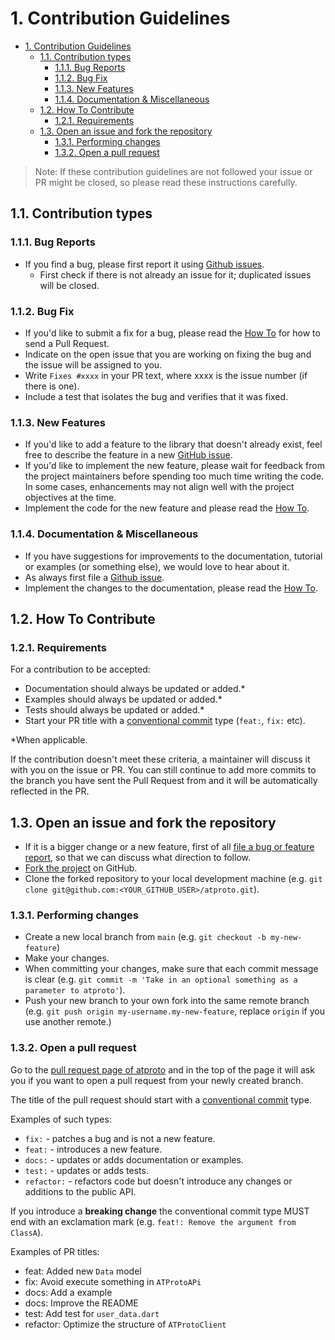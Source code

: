 # 1. Contribution Guidelines

<!-- TOC -->

- [1. Contribution Guidelines](#1-contribution-guidelines)
  - [1.1. Contribution types](#11-contribution-types)
    - [1.1.1. Bug Reports](#111-bug-reports)
    - [1.1.2. Bug Fix](#112-bug-fix)
    - [1.1.3. New Features](#113-new-features)
    - [1.1.4. Documentation & Miscellaneous](#114-documentation--miscellaneous)
  - [1.2. How To Contribute](#12-how-to-contribute)
    - [1.2.1. Requirements](#121-requirements)
  - [1.3. Open an issue and fork the repository](#13-open-an-issue-and-fork-the-repository)
    - [1.3.1. Performing changes](#131-performing-changes)
    - [1.3.2. Open a pull request](#132-open-a-pull-request)

<!-- /TOC -->

> Note: If these contribution guidelines are not followed your issue or PR might be closed, so
> please read these instructions carefully.

## 1.1. Contribution types

### 1.1.1. Bug Reports

- If you find a bug, please first report it using [Github issues].
  - First check if there is not already an issue for it; duplicated issues will be closed.

### 1.1.2. Bug Fix

- If you'd like to submit a fix for a bug, please read the [How To](#12-how-to-contribute) for how to
  send a Pull Request.
- Indicate on the open issue that you are working on fixing the bug and the issue will be assigned
  to you.
- Write `Fixes #xxxx` in your PR text, where xxxx is the issue number (if there is one).
- Include a test that isolates the bug and verifies that it was fixed.

### 1.1.3. New Features

- If you'd like to add a feature to the library that doesn't already exist, feel free to describe
  the feature in a new [GitHub issue].
- If you'd like to implement the new feature, please wait for feedback from the project maintainers
  before spending too much time writing the code. In some cases, enhancements may not align well
  with the project objectives at the time.
- Implement the code for the new feature and please read the [How To](#12-how-to-contribute).

### 1.1.4. Documentation & Miscellaneous

- If you have suggestions for improvements to the documentation, tutorial or examples (or something
  else), we would love to hear about it.
- As always first file a [Github issue].
- Implement the changes to the documentation, please read the [How To](#12-how-to-contribute).

## 1.2. How To Contribute

### 1.2.1. Requirements

For a contribution to be accepted:

- Documentation should always be updated or added.\*
- Examples should always be updated or added.\*
- Tests should always be updated or added.\*
- Start your PR title with a [conventional commit] type
  (`feat:`, `fix:` etc).

\*When applicable.

If the contribution doesn't meet these criteria, a maintainer will discuss it with you on the issue
or PR. You can still continue to add more commits to the branch you have sent the Pull Request from
and it will be automatically reflected in the PR.

## 1.3. Open an issue and fork the repository

- If it is a bigger change or a new feature, first of all
  [file a bug or feature report][github issues], so that we can discuss what direction to follow.
- [Fork the project][fork guide] on GitHub.
- Clone the forked repository to your local development machine
  (e.g. `git clone git@github.com:<YOUR_GITHUB_USER>/atproto.git`).

### 1.3.1. Performing changes

- Create a new local branch from `main` (e.g. `git checkout -b my-new-feature`)
- Make your changes.
- When committing your changes, make sure that each commit message is clear
  (e.g. `git commit -m 'Take in an optional something as a parameter to atproto'`).
- Push your new branch to your own fork into the same remote branch
  (e.g. `git push origin my-username.my-new-feature`, replace `origin` if you use another remote.)

### 1.3.2. Open a pull request

Go to the [pull request page of atproto][prs] and in the top
of the page it will ask you if you want to open a pull request from your newly created branch.

The title of the pull request should start with a [conventional commit] type.

Examples of such types:

- `fix:` - patches a bug and is not a new feature.
- `feat:` - introduces a new feature.
- `docs:` - updates or adds documentation or examples.
- `test:` - updates or adds tests.
- `refactor:` - refactors code but doesn't introduce any changes or additions to the public API.

If you introduce a **breaking change** the conventional commit type MUST end with an exclamation
mark (e.g. `feat!: Remove the argument from ClassA`).

Examples of PR titles:

- feat: Added new `Data` model
- fix: Avoid execute something in `ATProtoAPi`
- docs: Add a example
- docs: Improve the README
- test: Add test for `user_data.dart`
- refactor: Optimize the structure of `ATProtoClient`

[github issue]: https://github.com/myConsciousness/atproto.dart/issues/new
[github issues]: https://github.com/myConsciousness/atproto.dart/issues/new
[prs]: https://github.com/myConsciousness/atproto.dart/pulls
[fork guide]: https://guides.github.com/activities/forking/#fork
[pubspec doc]: https://dart.dev/tools/pub/pubspec
[conventional commit]: https://www.conventionalcommits.org
